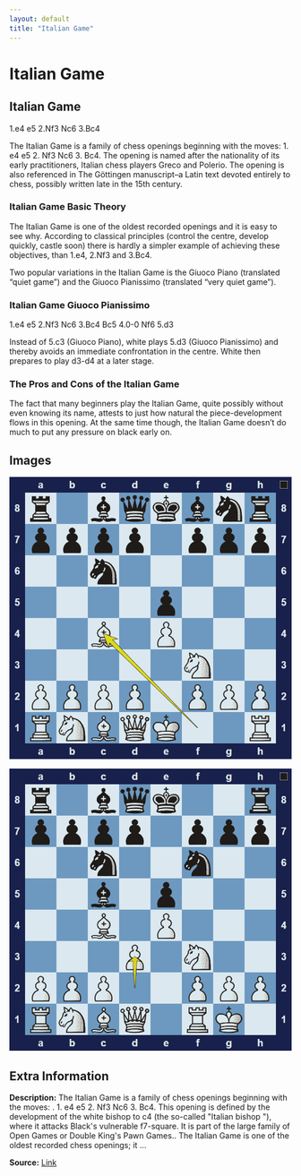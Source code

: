 ```yaml
---
layout: default
title: "Italian Game"
---
```



# Italian Game



## Italian Game

1.e4 e5 2.Nf3 Nc6 3.Bc4

The Italian Game is a family of chess openings beginning with the moves: 1. e4 e5 2. Nf3 Nc6 3. Bc4. The opening is named after the nationality of its early practitioners, Italian chess players Greco and Polerio. The opening is also referenced in The Göttingen manuscript–a Latin text devoted entirely to chess, possibly written late in the 15th century.

### Italian Game Basic Theory

The Italian Game is one of the oldest recorded openings and it is easy to see why. According to classical principles (control the centre, develop quickly, castle soon) there is hardly a simpler example of achieving these objectives, than 1.e4, 2.Nf3 and 3.Bc4.

Two popular variations in the Italian Game is the Giuoco Piano (translated “quiet game”) and the Giuoco Pianissimo (translated “very quiet game”).

### Italian Game Giuoco Pianissimo

1.e4 e5 2.Nf3 Nc6 3.Bc4 Bc5 4.0-0 Nf6 5.d3

Instead of 5.c3 (Giuoco Piano), white plays 5.d3 (Giuoco Pianissimo) and thereby avoids an immediate confrontation in the centre. White then prepares to play d3-d4 at a later stage.

### The Pros and Cons of the Italian Game

The fact that many beginners play the Italian Game, quite possibly without even knowing its name, attests to just how natural the piece-development flows in this opening. At the same time though, the Italian Game doesn’t do much to put any pressure on black early on.



## Images

![italian-game](images/italian-game-1.png)

![italian-game](images/italian-game-2.png)



## Extra Information
**Description:** The Italian Game is a family of chess openings beginning with the moves: . 1. e4 e5 2. Nf3 Nc6 3. Bc4. This opening is defined by the development of the white bishop to c4 (the so-called "Italian bishop "), where it attacks Black's vulnerable f7-square. It is part of the large family of Open Games or Double King's Pawn Games.. The Italian Game is one of the oldest recorded chess openings; it ...

**Source:** [Link](https://en.wikipedia.org/wiki/Italian_Game)
